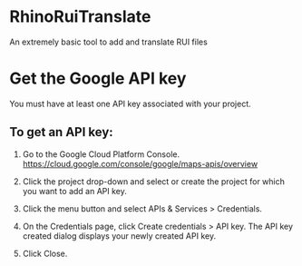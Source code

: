 # RhinoRuiTranslate
An extremely basic tool to add and translate RUI files


# Get the Google API key
You must have at least one API key associated with your project.

## To get an API key:

1. Go to the Google Cloud Platform Console. https://cloud.google.com/console/google/maps-apis/overview

2. Click the project drop-down and select or create the project for which you want to add an API key.

3. Click the menu button  and select APIs & Services > Credentials.

4. On the Credentials page, click Create credentials > API key.
The API key created dialog displays your newly created API key.

5. Click Close.
